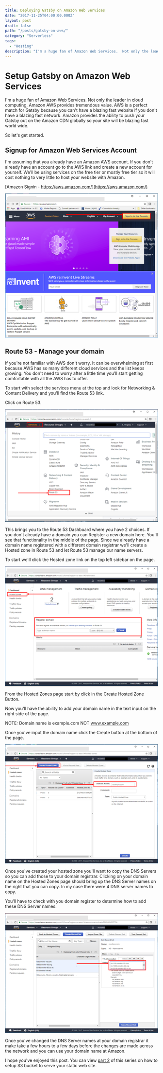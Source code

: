 ```yaml
---
title: Deploying Gatsby on Amazon Web Services
date: "2017-11-25T04:00:00.000Z"
layout: post
draft: false
path: "/posts/gatsby-on-aws/"
category: "Serverless"
tags:
  - "Hosting"
description: "I'm a huge fan of Amazon Web Services.  Not only the leader in cloud computing, Amazon AWS provides tremendous value.  AWS is a perfect match for Gatsby because you can't have a blazing fast website if you don't have a blazing fast network.  Amazon provides the ability to push your Gatsby out on the Amazon CDN globally so your site will be blazing fast world wide."
---
```


# Setup Gatsby on Amazon Web Services

I'm a huge fan of Amazon Web Services.  Not only the leader in cloud computing, Amazon AWS provides tremendous value.  AWS is a perfect match for Gatsby because you can't have a blazing fast website if you don't have a blazing fast network.  Amazon provides the ability to push your Gatsby out on the Amazon CDN globally so your site will be blazing fast world wide.

So let's get started.

## Signup for Amazon Web Services Account

I'm assuming that you already have an Amazon AWS account.  If you don't already have an account go to the AWS link and create a new account for yourself.  We'll be using services on the free tier or mostly free tier so it will cost nothing to very little to host your website with Amazon.  

[Amazon Signin - https://aws.amazon.com/](https://aws.amazon.com/)

![Amazon Landing Page](./AWSSignin.png)

## Route 53 - Manage your domain

If you're not familiar with AWS don't worry.  It can be overwhelming at first because AWS has so many different cloud services and the list keeps growing.  You don't need to worry after a little time you'll start getting comfortable with all the AWS has to offer.

To start with select the services menu at the top and look for Networking & Content Delivery and you'll find the Route 53 link.  

Click on Route 53.

![Route 53](./Route53.png)

This brings you to the Route 53 Dashboard where you have 2 choices.  If you don't already have a domain you can Register a new domain here.  You'll see that functionality in the middle of the page.  Since we already have a domain name registered with a different domain registrar we'll create a Hosted zone in Route 53 and let Route 53 manage our name servers.

To start we'll click the Hosted zone link on the top left sidebar on the page. 

![Route 53 Dashboard](./Route53Dashboard.png)

From the Hosted Zones page start by click in the Create Hosted Zone Button.

Now you'll have the ability to add your domain name in the text input on the right side of the page.  

NOTE: Domain name is example.com NOT www.example.com

Once you've input the domain name click the Create button at the bottom of the page.

![Hosted Zone](./CreateHostedZone.png)

Once you've created your hosted zone you'll want to copy the DNS Servers so you can add those to your domain registrar.  Clicking on your domain name on the Hosted Zones page should bring up the DNS Server names on the right that you can copy.  In my case there were 4 DNS server names to copy.  

You'll have to check with you domain register to determine how to add these DNS Server names.

![DNS Servers](./DNSServer.png)

Once you've changed the DNS Server names at your domain registrar it make take a few hours to a few days before the changes are made across the network and you can use your domain name at Amazon. 

I hope you've enjoyed this post.  You can view [part 2](posts/gatsby-on-aws-part-2) of this series on how to setup S3 bucket to serve your static web site.  
